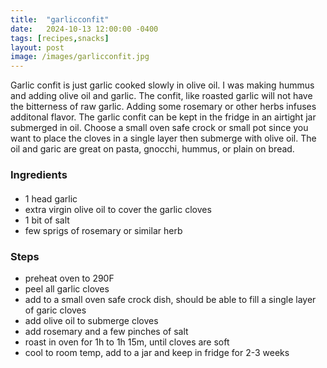 ```yaml
---
title:  "garlicconfit"
date:   2024-10-13 12:00:00 -0400
tags: [recipes,snacks]
layout: post
image: /images/garlicconfit.jpg
---
```


Garlic confit is just garlic cooked slowly in olive oil.  I was making hummus and adding olive oil and garlic.  The confit, like roasted garlic will not have the bitterness of raw garlic.  Adding some rosemary or other herbs infuses additonal flavor.  The garlic confit can be kept in the fridge in an airtight jar submerged 
in oil.  Choose a small oven safe crock or small pot since you want to place the cloves in a single layer then submerge with olive oil.  The oil and garic are great
on pasta, gnocchi, hummus, or plain on bread.

### Ingredients
#### 
- 1 head garlic
- extra virgin olive oil to cover the garlic cloves
- 1 bit of salt
- few sprigs of rosemary or similar herb

### Steps
- preheat oven to 290F
- peel all garlic cloves
- add to a small oven safe crock dish, should be able to fill a single layer of garic cloves
- add olive oil to submerge cloves
- add rosemary and a few pinches of salt
- roast in oven for 1h to 1h 15m, until cloves are soft
- cool to room temp, add to a jar and keep in fridge for 2-3 weeks
